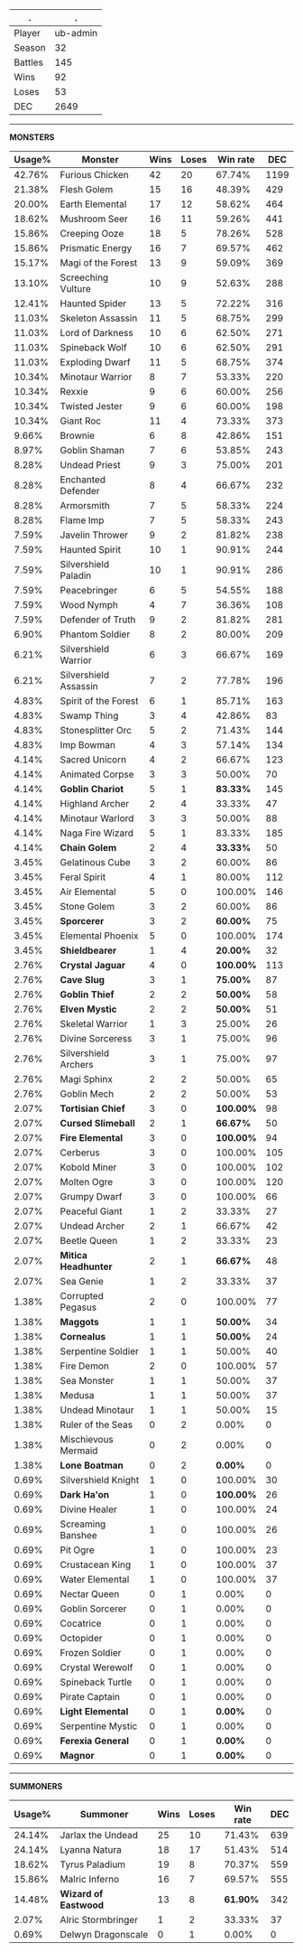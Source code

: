 .|.
|-|-
Player|ub-admin
Season|32
Battles|145
Wins|92
Loses|53
DEC|2649

---
**MONSTERS**

Usage%|Monster|Wins|Loses|Win rate|DEC|
-|-|-|-|-|-|
42.76%|Furious Chicken|42|20|67.74%|1199|
21.38%|Flesh Golem|15|16|48.39%|429|
20.00%|Earth Elemental|17|12|58.62%|464|
18.62%|Mushroom Seer|16|11|59.26%|441|
15.86%|Creeping Ooze|18|5|78.26%|528|
15.86%|Prismatic Energy|16|7|69.57%|462|
15.17%|Magi of the Forest|13|9|59.09%|369|
13.10%|Screeching Vulture|10|9|52.63%|288|
12.41%|Haunted Spider|13|5|72.22%|316|
11.03%|Skeleton Assassin|11|5|68.75%|299|
11.03%|Lord of Darkness|10|6|62.50%|271|
11.03%|Spineback Wolf|10|6|62.50%|291|
11.03%|Exploding Dwarf|11|5|68.75%|374|
10.34%|Minotaur Warrior|8|7|53.33%|220|
10.34%|Rexxie|9|6|60.00%|256|
10.34%|Twisted Jester|9|6|60.00%|198|
10.34%|Giant Roc|11|4|73.33%|373|
9.66%|Brownie|6|8|42.86%|151|
8.97%|Goblin Shaman|7|6|53.85%|243|
8.28%|Undead Priest|9|3|75.00%|201|
8.28%|Enchanted Defender|8|4|66.67%|232|
8.28%|Armorsmith|7|5|58.33%|224|
8.28%|Flame Imp|7|5|58.33%|243|
7.59%|Javelin Thrower|9|2|81.82%|238|
7.59%|Haunted Spirit|10|1|90.91%|244|
7.59%|Silvershield Paladin|10|1|90.91%|286|
7.59%|Peacebringer|6|5|54.55%|188|
7.59%|Wood Nymph|4|7|36.36%|108|
7.59%|Defender of Truth|9|2|81.82%|281|
6.90%|Phantom Soldier|8|2|80.00%|209|
6.21%|Silvershield Warrior|6|3|66.67%|169|
6.21%|Silvershield Assassin|7|2|77.78%|196|
4.83%|Spirit of the Forest|6|1|85.71%|163|
4.83%|Swamp Thing|3|4|42.86%|83|
4.83%|Stonesplitter Orc|5|2|71.43%|144|
4.83%|Imp Bowman|4|3|57.14%|134|
4.14%|Sacred Unicorn|4|2|66.67%|123|
4.14%|Animated Corpse|3|3|50.00%|70|
4.14%|**Goblin Chariot**|5|1|**83.33%**|145|
4.14%|Highland Archer|2|4|33.33%|47|
4.14%|Minotaur Warlord|3|3|50.00%|88|
4.14%|Naga Fire Wizard|5|1|83.33%|185|
4.14%|**Chain Golem**|2|4|**33.33%**|50|
3.45%|Gelatinous Cube|3|2|60.00%|86|
3.45%|Feral Spirit|4|1|80.00%|112|
3.45%|Air Elemental|5|0|100.00%|146|
3.45%|Stone Golem|3|2|60.00%|86|
3.45%|**Sporcerer**|3|2|**60.00%**|75|
3.45%|Elemental Phoenix|5|0|100.00%|174|
3.45%|**Shieldbearer**|1|4|**20.00%**|32|
2.76%|**Crystal Jaguar**|4|0|**100.00%**|113|
2.76%|**Cave Slug**|3|1|**75.00%**|87|
2.76%|**Goblin Thief**|2|2|**50.00%**|58|
2.76%|**Elven Mystic**|2|2|**50.00%**|51|
2.76%|Skeletal Warrior|1|3|25.00%|26|
2.76%|Divine Sorceress|3|1|75.00%|96|
2.76%|Silvershield Archers|3|1|75.00%|97|
2.76%|Magi Sphinx|2|2|50.00%|65|
2.76%|Goblin Mech|2|2|50.00%|53|
2.07%|**Tortisian Chief**|3|0|**100.00%**|98|
2.07%|**Cursed Slimeball**|2|1|**66.67%**|50|
2.07%|**Fire Elemental**|3|0|**100.00%**|94|
2.07%|Cerberus|3|0|100.00%|105|
2.07%|Kobold Miner|3|0|100.00%|102|
2.07%|Molten Ogre|3|0|100.00%|120|
2.07%|Grumpy Dwarf|3|0|100.00%|66|
2.07%|Peaceful Giant|1|2|33.33%|27|
2.07%|Undead Archer|2|1|66.67%|42|
2.07%|Beetle Queen|1|2|33.33%|23|
2.07%|**Mitica Headhunter**|2|1|**66.67%**|48|
2.07%|Sea Genie|1|2|33.33%|37|
1.38%|Corrupted Pegasus|2|0|100.00%|77|
1.38%|**Maggots**|1|1|**50.00%**|34|
1.38%|**Cornealus**|1|1|**50.00%**|24|
1.38%|Serpentine Soldier|1|1|50.00%|40|
1.38%|Fire Demon|2|0|100.00%|57|
1.38%|Sea Monster|1|1|50.00%|37|
1.38%|Medusa|1|1|50.00%|37|
1.38%|Undead Minotaur|1|1|50.00%|15|
1.38%|Ruler of the Seas|0|2|0.00%|0|
1.38%|Mischievous Mermaid|0|2|0.00%|0|
1.38%|**Lone Boatman**|0|2|**0.00%**|0|
0.69%|Silvershield Knight|1|0|100.00%|30|
0.69%|**Dark Ha'on**|1|0|**100.00%**|26|
0.69%|Divine Healer|1|0|100.00%|24|
0.69%|Screaming Banshee|1|0|100.00%|26|
0.69%|Pit Ogre|1|0|100.00%|23|
0.69%|Crustacean King|1|0|100.00%|37|
0.69%|Water Elemental|1|0|100.00%|37|
0.69%|Nectar Queen|0|1|0.00%|0|
0.69%|Goblin Sorcerer|0|1|0.00%|0|
0.69%|Cocatrice|0|1|0.00%|0|
0.69%|Octopider|0|1|0.00%|0|
0.69%|Frozen Soldier|0|1|0.00%|0|
0.69%|Crystal Werewolf|0|1|0.00%|0|
0.69%|Spineback Turtle|0|1|0.00%|0|
0.69%|Pirate Captain|0|1|0.00%|0|
0.69%|**Light Elemental**|0|1|**0.00%**|0|
0.69%|Serpentine Mystic|0|1|0.00%|0|
0.69%|**Ferexia General**|0|1|**0.00%**|0|
0.69%|**Magnor**|0|1|**0.00%**|0|

---
**SUMMONERS**

Usage%|Summoner|Wins|Loses|Win rate|DEC|
-|-|-|-|-|-|
24.14%|Jarlax the Undead|25|10|71.43%|639|
24.14%|Lyanna Natura|18|17|51.43%|514|
18.62%|Tyrus Paladium|19|8|70.37%|559|
15.86%|Malric Inferno|16|7|69.57%|555|
14.48%|**Wizard of Eastwood**|13|8|**61.90%**|342|
2.07%|Alric Stormbringer|1|2|33.33%|37|
0.69%|Delwyn Dragonscale|0|1|0.00%|0|

